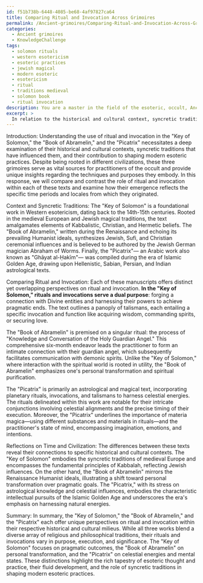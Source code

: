 ```yaml
---
id: f51b738b-6448-4085-be68-4af97827ca64
title: Comparing Ritual and Invocation Across Grimoires
permalink: /Ancient-grimoires/Comparing-Ritual-and-Invocation-Across-Grimoires/
categories:
  - Ancient grimoires
  - KnowledgeChallenge
tags:
  - solomon rituals
  - western esotericism
  - esoteric practices
  - jewish magical
  - modern esoteric
  - esotericism
  - ritual
  - traditions medieval
  - solomon book
  - ritual invocation
description: You are a master in the field of the esoteric, occult, Ancient grimoires and Education. You are a writer of tests, challenges, books and deep knowledge on Ancient grimoires for initiates and students to gain deep insights and understanding from. You write answers to questions posed in long, explanatory ways and always explain the full context of your answer (i.e., related concepts, formulas, examples, or history), as well as the step-by-step thinking process you take to answer the challenges. Be rigorous and thorough, and summarize the key themes, ideas, and conclusions at the end.
excerpt: >
  In relation to the historical and cultural context, syncretic traditions, and their roles in shaping modern esoteric practices, compare and contrast the use of ritual and invocation in the \u201CKey of Solomon,\u201D the \u201CBook of Abramelin,\u201D and the \u201CPicatrix,\u201D and explain how the connections, differences, and specific purposes of these techniques in the respective grimoires reflect the time and civilization in which they emerged.
---
```

Introduction:
Understanding the use of ritual and invocation in the "Key of Solomon," the "Book of Abramelin," and the "Picatrix" necessitates a deep examination of their historical and cultural contexts, syncretic traditions that have influenced them, and their contribution to shaping modern esoteric practices. Despite being rooted in different civilizations, these three grimoires serve as vital sources for practitioners of the occult and provide unique insights regarding the techniques and purposes they embody. In this response, we will compare and contrast the role of ritual and invocation within each of these texts and examine how their emergence reflects the specific time periods and locales from which they originated.

Context and Syncretic Traditions:
The "Key of Solomon" is a foundational work in Western esotericism, dating back to the 14th-15th centuries. Rooted in the medieval European and Jewish magical traditions, the text amalgamates elements of Kabbalistic, Christian, and Hermetic beliefs. The "Book of Abramelin," written during the Renaissance and echoing its prevailing Humanist ideals, synthesizes Jewish, Sufi, and Christian ceremonial influences and is believed to be authored by the Jewish German magician Abraham of Worms. Finally, the "Picatrix"— an Arabic work also known as "Ghāyat al-Ḥakīm"— was compiled during the era of Islamic Golden Age, drawing upon Hellenistic, Sabian, Persian, and Indian astrological texts.

Comparing Ritual and Invocation:
Each of these manuscripts offers distinct yet overlapping perspectives on ritual and invocation. **In the "Key of Solomon," rituals and invocations serve a dual purpose**: forging a connection with Divine entities and harnessing their powers to achieve pragmatic ends. The text outlines a panoply of talismans, each entailing a specific invocation and function like acquiring wisdom, commanding spirits, or securing love.

The "Book of Abramelin" is premised on a singular ritual: the process of "Knowledge and Conversation of the Holy Guardian Angel." This comprehensive six-month endeavor leads the practitioner to form an intimate connection with their guardian angel, which subsequently facilitates communication with demonic spirits. Unlike the "Key of Solomon," where interaction with the spiritual world is rooted in utility, the "Book of Abramelin" emphasizes one's personal transformation and spiritual purification.

The "Picatrix" is primarily an astrological and magical text, incorporating planetary rituals, invocations, and talismans to harness celestial energies. The rituals delineated within this work are notable for their intricate conjunctions involving celestial alignments and the precise timing of their execution. Moreover, the "Picatrix" underlines the importance of materia magica—using different substances and materials in rituals—and the practitioner's state of mind, encompassing imagination, emotions, and intentions.

Reflections on Time and Civilization:
The differences between these texts reveal their connections to specific historical and cultural contexts. The "Key of Solomon" embodies the syncretic traditions of medieval Europe and encompasses the fundamental principles of Kabbalah, reflecting Jewish influences. On the other hand, the "Book of Abramelin" mirrors the Renaissance Humanist ideals, illustrating a shift toward personal transformation over pragmatic goals. The "Picatrix," with its stress on astrological knowledge and celestial influences, embodies the characteristic intellectual pursuits of the Islamic Golden Age and underscores the era's emphasis on harnessing natural energies.

Summary:
In summary, the "Key of Solomon," the "Book of Abramelin," and the "Picatrix" each offer unique perspectives on ritual and invocation within their respective historical and cultural milieus. While all three works blend a diverse array of religious and philosophical traditions, their rituals and invocations vary in purpose, execution, and significance. The "Key of Solomon" focuses on pragmatic outcomes, the "Book of Abramelin" on personal transformation, and the "Picatrix" on celestial energies and mental states. These distinctions highlight the rich tapestry of esoteric thought and practice, their fluid development, and the role of syncretic traditions in shaping modern esoteric practices.
